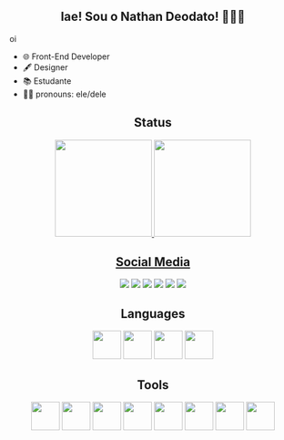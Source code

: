 <section class="Box-One">
    <h1 align="center">
        Iae! Sou o Nathan Deodato! 👨🏿‍💻
    </h1>
    <p>
        oi
    </p>
    <ul>
        <li>🌐 Front-End Developer</li>
        <li>🖋 Designer</li>
        <li>📚 Estudante</li>
        <li>🖖🏿 pronouns: ele/dele</li>
    </ul>
</section>

<h2 align="center">Status</h2>
<section class="Box-Two" align="center">
    <a href="https://github.com/NathanDeodato">
    <img height="170vh" src="https://github-readme-stats.vercel.app/api?username=NathanDeodato&show_icons=true&theme=tokyonight&include_all_commits=true&count_private=true&hide_border=true&border_radius=30px"/>
    <img height="170vh" src="https://github-readme-stats.vercel.app/api/top-langs/?username=NathanDeodato&layout=compact&langs_count=7&theme=tokyonight&hide_border=true&border_radius=20px"/>
</section>

<h2 align="center">Social Media</h2>
<section class="Box-Three" align="center">
    <a href=""><img src="https://img.shields.io/badge/Telegram-2CA5E0?style=for-the-badge&logo=telegram&logoColor=white"/></a>
    <a href=""><img src="https://img.shields.io/badge/Gmail-D14836?style=for-the-badge&logo=gmail&logoColor=white"/></a>
    <a href=""><img src="https://img.shields.io/badge/LinkedIn-0077B5?style=for-the-badge&logo=linkedin&logoColor=white"/></a>
    <a href=""><img src="https://img.shields.io/badge/Instagram-E4405F?style=for-the-badge&logo=instagram&logoColor=white"/></a>
    <a href=""><img src="https://img.shields.io/badge/Discord-7289DA?style=for-the-badge&logo=discord&logoColor=white"/></a>
    <a href=""><img src="https://img.shields.io/badge/Slack-4A154B?style=for-the-badge&logo=slack&logoColor=white"/></a>
</section>    
    
<h2 align="center">Languages</h2>
<section class="Box-Four" align="center">
    <img width="50vh" src="https://cdn.jsdelivr.net/gh/devicons/devicon/icons/html5/html5-original-wordmark.svg" />
    <img width="50vh" src="https://cdn.jsdelivr.net/gh/devicons/devicon/icons/css3/css3-original-wordmark.svg" />
    <img width="50vh" src="https://cdn.jsdelivr.net/gh/devicons/devicon/icons/javascript/javascript-original.svg" />
    <img width="50vh" src="https://cdn.jsdelivr.net/gh/devicons/devicon/icons/python/python-original.svg" />
</section>

<h2 align="center">Tools</h2>
<section class="Box-Five" align="center">
    <img width="50vh" src="https://cdn.jsdelivr.net/gh/devicons/devicon/icons/linux/linux-original.svg" />
    <img width="50vh" src="https://cdn.jsdelivr.net/gh/devicons/devicon/icons/windows8/windows8-original.svg" />
    <img width="50vh" src="https://cdn.jsdelivr.net/gh/devicons/devicon/icons/vscode/vscode-original.svg" />
    <img width="50vh" src="https://cdn.jsdelivr.net/gh/devicons/devicon/icons/codepen/codepen-plain.svg" />
    <img width="50vh" src="https://cdn.jsdelivr.net/gh/devicons/devicon/icons/figma/figma-original.svg" />
    <img width="50vh" src="https://cdn.jsdelivr.net/gh/devicons/devicon/icons/canva/canva-original.svg" />
    <img width="50vh" src="https://cdn.jsdelivr.net/gh/devicons/devicon/icons/bash/bash-original.svg" />
    <img width="50vh" src="https://cdn.jsdelivr.net/gh/devicons/devicon/icons/git/git-plain-wordmark.svg" />
</section>
